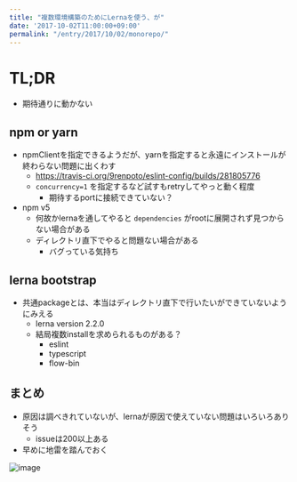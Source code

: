 ```yaml
---
title: "複数環境構築のためにLernaを使う、が"
date: '2017-10-02T11:00:00+09:00'
permalink: "/entry/2017/10/02/monorepo/"
---
```

# TL;DR

- 期待通りに動かない

## npm or yarn

- npmClientを指定できるようだが、yarnを指定すると永遠にインストールが終わらない問題に出くわす
  - <https://travis-ci.org/9renpoto/eslint-config/builds/281805776>
  - `concurrency=1` を指定するなど試すもretryしてやっと動く程度
    - 期待するportに接続できていない？
- npm v5
  - 何故かlernaを通してやると `dependencies` がrootに展開されず見つからない場合がある
  - ディレクトリ直下でやると問題ない場合がある
    - バグっている気持ち

## lerna bootstrap

- 共通packageとは、本当はディレクトリ直下で行いたいができていないようにみえる
  - lerna version 2.2.0
  - 結局複数installを求められるものがある？
    - eslint
    - typescript
    - flow-bin

## まとめ

- 原因は調べきれていないが、lernaが原因で使えていない問題はいろいろありそう
  - issueは200以上ある
- 早めに地雷を踏んでおく

![image](http://3.bp.blogspot.com/-R1W3888HcbU/V9ppr9A_NHI/AAAAAAAA9wE/CuzJ-JfOQz8Ht6w-jNN79_vh6-TeVOGNACLcB/s800/jirai_tanchiki_man.png)
